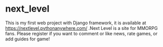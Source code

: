 # next_level
This is my first web project with Django framework, it is available at
https://nextlevel.pythonanywhere.com/ .Next Level is a site for MMORPG fans.
Please register if you want to comment or like news, rate games, or add guides for game!
